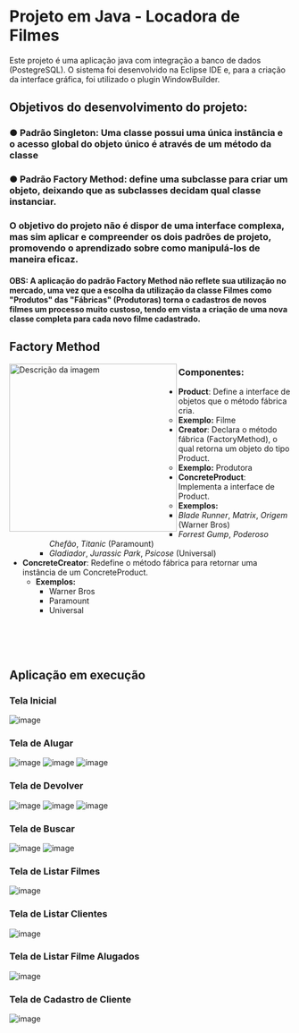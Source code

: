 # Projeto em Java - Locadora de Filmes
Este projeto é uma aplicação java com integração a banco de dados (PostegreSQL). O sistema foi desenvolvido na Eclipse IDE e, para a criação da interface gráfica, foi utilizado o plugin WindowBuilder.

## Objetivos do desenvolvimento do projeto:
  ### ● Padrão Singleton: Uma classe possui uma única instância e o acesso global do objeto único é através de um método da classe <br>
  ### ● Padrão Factory Method: define uma subclasse para criar um objeto, deixando que as subclasses decidam qual classe instanciar. 
### O objetivo do projeto não é dispor de uma interface complexa, mas sim aplicar e compreender os dois padrões de projeto, promovendo o aprendizado sobre como manipulá-los de maneira eficaz.
#### OBS: A aplicação do padrão Factory Method não reflete sua utilização no mercado, uma vez que a escolha da utilização da classe Filmes como "Produtos" das "Fábricas" (Produtoras) torna o cadastros de novos filmes um processo muito custoso, tendo em vista a criação de uma nova classe completa para cada novo filme cadastrado.

## Factory Method

<img src="https://github.com/user-attachments/assets/9efbf95f-1e07-4395-a1a6-17ad8db60e08" align="left" width="300" alt="Descrição da imagem">

### Componentes:
- **Product**: Define a interface de objetos que o método fábrica cria.
  - **Exemplo:** Filme
- **Creator**: Declara o método fábrica (FactoryMethod), o qual retorna um objeto do tipo Product.
  - **Exemplo:** Produtora
- **ConcreteProduct**: Implementa a interface de Product.
  - **Exemplos:** 
    - *Blade Runner*, *Matrix*, *Origem* (Warner Bros)  
    - *Forrest Gump*, *Poderoso Chefão*, *Titanic* (Paramount)  
    - *Gladiador*, *Jurassic Park*, *Psicose* (Universal)
- **ConcreteCreator**: Redefine o método fábrica para retornar uma instância de um ConcreteProduct.
  - **Exemplos:** 
    - Warner Bros  
    - Paramount  
    - Universal

<br><br><br>
## Aplicação em execução

### Tela Inicial
![image](https://github.com/user-attachments/assets/3ef4f521-2ac9-4ed1-955d-d72da59ebe0e)

### Tela de Alugar
![image](https://github.com/user-attachments/assets/b316dfe3-6d7a-4fd1-8d77-8c6c44c0e0e5)
![image](https://github.com/user-attachments/assets/11490347-f175-4487-8a3a-23a67bf92c1b)
![image](https://github.com/user-attachments/assets/4639c988-bd1b-43bc-948b-4702657c5a0b)

### Tela de Devolver  
![image](https://github.com/user-attachments/assets/ea447e32-7188-491c-a373-9ca9373a4fba)
![image](https://github.com/user-attachments/assets/30e8f833-c899-4cf8-9d66-466f2fedab58)
![image](https://github.com/user-attachments/assets/ec99f731-c7b7-4505-a5d0-5ee478f70467)

### Tela de Buscar
![image](https://github.com/user-attachments/assets/99c0811b-3c00-4252-8727-4fd717c93d72)
![image](https://github.com/user-attachments/assets/fef8d322-9c1b-4804-a312-0799c711bf78)

### Tela de Listar Filmes
![image](https://github.com/user-attachments/assets/cbbfad38-4940-48de-a85d-06a1bb64513c)

### Tela de Listar Clientes
![image](https://github.com/user-attachments/assets/2e47c50a-fb6f-41b6-b51c-cb90c8bf3d84)

### Tela de Listar Filme Alugados
![image](https://github.com/user-attachments/assets/7cd648e8-163e-427a-beed-9e1a08ae9627)

### Tela de Cadastro de Cliente
![image](https://github.com/user-attachments/assets/b9c7c7e9-4d3b-4021-a2a2-e6d8827bb234)



